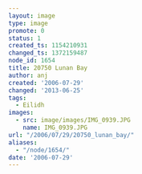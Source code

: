 ```yaml
---
layout: image
type: image
promote: 0
status: 1
created_ts: 1154210931
changed_ts: 1372159487
node_id: 1654
title: 20750 Lunan Bay
author: anj
created: '2006-07-29'
changed: '2013-06-25'
tags:
  - Eilidh
images:
  - src: image/images/IMG_0939.JPG
    name: IMG_0939.JPG
url: "/2006/07/29/20750_lunan_bay/"
aliases:
  - "/node/1654/"
date: '2006-07-29'
---
```


